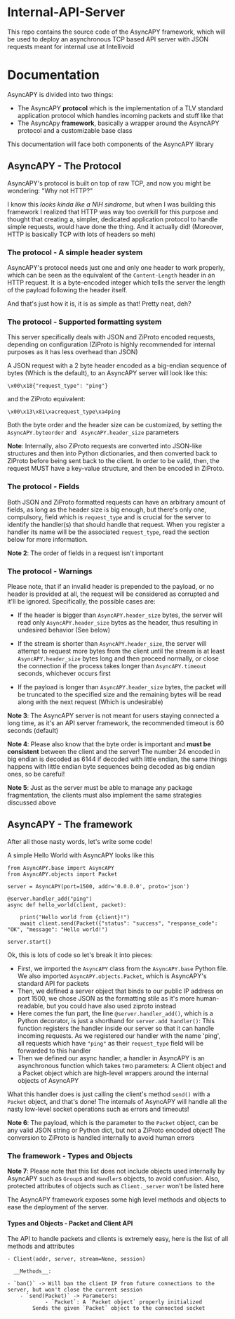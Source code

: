 # Internal-API-Server
This repo contains the source code of the AsyncAPY framework, which will be used to deploy an asynchronous TCP based API server with JSON requests meant for internal use at Intellivoid

# Documentation

AsyncAPY is divided into two things:

- The AsyncAPY **protocol** which is the implementation of a TLV standard application protocol which handles incoming packets and stuff like that
- The AsyncApy **framework**, basically a wrapper around the AsyncAPY protocol and a customizable base class
            




This documentation will face both components of the AsyncAPY library


## AsyncAPY - The Protocol

AsyncAPY's protocol is built on top of raw TCP, and now you might be wondering: "Why not HTTP?"
												                 
I know this _looks kinda like a NIH sindrome_, but when I was building this framework I realized that HTTP was way too overkill for this purpose
and thought that creating a, simpler, dedicated application protocol to handle simple requests, would have done the thing. And it actually did!
(Moreover, HTTP is basically TCP with lots of headers so meh)

### The protocol - A simple header system

AsyncAPY's protocol needs just one and only one header to work properly, which can be seen as the equivalent of the `Content-Length` header in an HTTP request. It is a byte-encoded integer which tells the server the length of the payload following the header itself. 

And that's just how it is, it is as simple as that! Pretty neat, deh? 



### The protocol - Supported formatting system

This server specifically deals with JSON and ZiProto encoded requests, depending on configuration (ZiProto is highly recommended for internal purposes as it has less overhead than JSON) 

A JSON request with a 2 byte header encoded as a big-endian sequence of bytes (Which is the default), to an AsyncAPY server will look like this:

```\x00\x18{"request_type": "ping"}```

and the ZiProto equivalent:

```\x00\x13\x81\xacrequest_type\xa4ping```

Both the byte order and the header size can be customized, by setting the `AsyncAPY.byteorder` and ` AsyncAPY.header_size` parameters

__Note__: Internally, also ZiProto requests are converted into JSON-like structures and then into Python dictionaries, and then converted back to ZiProto before
being sent back to the client. In order to be valid, then, the request MUST have a key-value structure, and then be encoded in ZiProto. 


### The protocol - Fields

Both JSON and ZiProto formatted requests can have an arbitrary amount of fields, as long as the header size is big enough, but there's only one, compulsory, field which is `request_type` and is crucial for the server to identify the handler(s) that should handle that request. When you register a handler its name will be the associated `request_type`, read the section below for more information. 

__Note 2__: The order of fields in a request isn't important


### The protocol - Warnings

Please note, that if an invalid header is prepended to the payload, or no header is provided at all, the request will be considered as corrupted and it'll be ignored. Specifically, the possible cases are:

- If the header is bigger than `AsyncAPY.header_size` bytes, the server will read only `AsyncAPY.header_size` bytes as the header, thus resulting in undesired behavior (See below) 

- If the stream is shorter than `AsyncAPY.header_size`, the server will attempt to request more bytes from the client until the stream is at least `AsyncAPY.header_size` bytes long and then proceed normally, or close the connection if the process takes longer than `AsyncAPY.timeout` seconds, whichever occurs first

- If the payload is longer than `AsyncAPY.header_size` bytes, the packet will be truncated to the specified size and the remaining bytes will be read along with the next request (Which is undesirable)


__Note 3__: The AsyncAPY server is not meant for users staying connected a long time, as it's an API server framework, the recommended timeout is 60 seconds (default) 

__Note 4__: Please also know that the byte order is important and __must be consistent__ between the client and the server! The number 24 encoded in big endian is decoded as 6144 if decoded with little endian, the same things happens with little endian byte sequences being decoded as big endian ones, so be careful! 

__Note 5__: Just as the server must be able to manage any package fragmentation, the clients must also implement the same strategies discussed above


## AsyncAPY - The framework 

After all those nasty words, let's write some code!

A simple Hello World with AsyncAPY looks like this


```
from AsyncAPY.base import AsyncAPY
from AsyncAPY.objects import Packet

server = AsyncAPY(port=1500, addr='0.0.0.0', proto='json')

@server.handler_add("ping")
async def hello_world(client, packet):

    print("Hello world from {client}!")
    await client.send(Packet({"status": "success", "response_code": "OK", "message": "Hello world!")
    
server.start()
```


Ok, this is lots of code so let's break it into pieces:

- First, we imported the `AsyncAPY` class from the `AsyncAPY.base` Python file. We also imported `AsyncAPY.objects.Packet`, which is AsyncAPY's standard API for packets
- Then, we defined a server object that binds to our public IP address on port 1500, we chose JSON as the formatting stile as it's more human-readable, but you could have also used ziproto instead
- Here comes the fun part, the line `@server.handler_add()`, which is a Python decorator, is just a shorthand for `server.add_handler()`: This function registers the handler
inside our server so that it can handle incoming requests. As we registered our handler with the name 'ping', all requests which have `"ping"` as their `request_type` field will be forwarded to this handler
- Then we defined our async handler, a handler in AsyncAPY is an asynchronous function which takes two parameters: A Client object and a Packet object which are high-level wrappers around the internal objects of AsyncAPY

What this handler does is just calling the client's method `send()` with a `Packet` object, and that's done! The internals of AsyncAPY will handle all the nasty low-level socket operations such as errors and timeouts!

__Note 6__: The payload, which is the parameter to the `Packet` object, can be any valid JSON string or Python dict, but not a ZiProto encoded object! The conversion to ZiProto is handled internally to avoid human errors


### The framework - Types and Objects

__Note 7__: Please note that this list does not include objects used internally by AsyncAPY such as `Group`s and `Handler`s objects, to avoid confusion. Also, protected attributes of objects such as `Client._server` won't be listed here


The AsyncAPY framework exposes some high level methods and objects to ease the deployment of the server.

#### Types and Objects - Packet and Client API

The API to handle packets and clients is extremely easy, here is the list of all methods and attributes


    - Client(addr, server, stream=None, session)
     
      __Methods__:

	- `ban()` -> Will ban the client IP from future connections to the server, but won't close the current session
        - `send(Packet)` -> Parameters:
				- `Packet`: A `Packet object` properly initialized
			Sends the given `Packet` object to the connected socket


